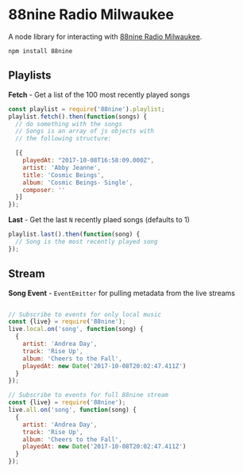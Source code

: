 88nine Radio Milwaukee
=======================

A node library for interacting with [88nine Radio Milwaukee](http://radiomilwaukee.org).

```
npm install 88nine
```

## Playlists

**Fetch** - Get a list of the 100 most recently played songs 

```javascript
const playlist = require('88nine').playlist;
playlist.fetch().then(function(songs) {
  // do something with the songs
  // Songs is an array of js objects with 
  // the following structure:

  [{ 
    playedAt: "2017-10-08T16:58:09.000Z",
    artist: 'Abby Jeanne',
    title: 'Cosmic Beings',
    album: 'Cosmic Beings- Single',
    composer: '' 
  }]
});
```

**Last** - Get the last `N` recently plaed songs (defaults to 1)

```javascript
playlist.last().then(function(song) {
  // Song is the most recently played song
});
```

## Stream

**Song Event** - `EventEmitter` for pulling metadata from the live streams

```javascript

// Subscribe to events for only local music
const {live} = require('88nine');
live.local.on('song', function(song) {
  {
    artist: 'Andrea Day', 
    track: 'Rise Up',
    album: 'Cheers to the Fall',
    playedAt: new Date('2017-10-08T20:02:47.411Z')
  }
});

// Subscribe to events for full 88nine stream
const {live} = require('88nine');
live.all.on('song', function(song) {
  {
    artist: 'Andrea Day', 
    track: 'Rise Up',
    album: 'Cheers to the Fall',
    playedAt: new Date('2017-10-08T20:02:47.411Z')
  }
});
